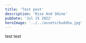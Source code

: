 ```yaml
---
title: 'Test post'
description: 'Rise And SHine'
pubDate: 'Jul 15 2022'
heroImage: '../../assets/buddha.jpg'
---
```


test test
